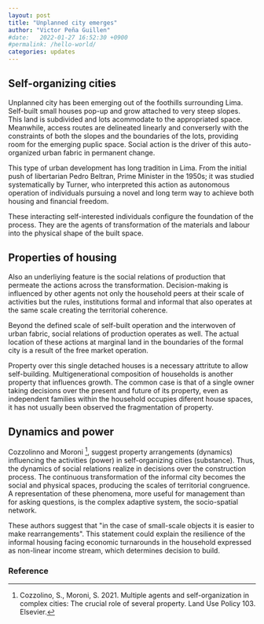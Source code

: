 ```yaml
---
layout: post
title: "Unplanned city emerges"
author: "Victor Peña Guillen"
#date:   2022-01-27 16:52:30 +0900
#permalink: /hello-world/
categories: updates
---
```


## Self-organizing cities

Unplanned city has been emerging out of the foothills surrounding Lima. Self-built small houses pop-up and grow attached to very steep slopes. This land is subdivided and lots acommodate to the appropriated space.
Meanwhile, access routes are delineated linearly and converserly with the constraints of both the slopes and the boundaries of the lots, providing room for the emerging puplic space.
Social action is the driver of this auto-organized urban fabric in permanent change.

This type of urban development has long tradition in Lima. From the initial push of libertarian Pedro Beltran, Prime Minister in the 1950s; it was studied systematically by Turner, who interpreted this action as autonomous operation of individuals pursuing a novel and long term way to achieve both housing and financial freedom.

These interacting self-interested individuals configure the foundation of the process. They are the agents of transformation of the materials and labour into the physical shape of the built space.

## Properties of housing

Also an underliying feature is the social relations of production that permeate the actions across the transformation. Decision-making is influenced by other agents not only the household peers at their scale of activities but the rules, institutions formal and informal that also operates at the same scale creating the territorial coherence.

Beyond the defined scale of self-built operation and the interwoven of urban fabric, social relations of production operates as well. The actual location of these actions at marginal land in the boundaries of the formal city is a result of the free market operation.

Property over this single detached houses is a necessary attritute to allow self-building. Multigenerational composition of households is another property that influences growth.
The common case is that of a single owner taking decisions over the present and future of its property, even as independent families within the household occupies diferent house spaces, it has not usually been observed the fragmentation of property.

## Dynamics and power

Cozzolinno and Moroni [^1], suggest property arrangements (dynamics) influencing the activities (power) in self-organizing cities (substance). Thus, the dynamics of social relations realize in decisions over the construction process. The continuous transformation of the informal city becomes the social and physical spaces, producing the scales of territorial congruence. A representation of these phenomena, more useful for management than for asking questions, is the complex adaptive system, the socio-spatial network.

These authors  suggest that "in the case of small-scale objects it is easier to make rearrangements". This statement could explain the resilience of the informal housing facing economic turnarounds in the household expressed as non-linear income stream, which determines decision to build.

### Reference

[^1]: Cozzolino, S., Moroni, S. 2021. Multiple agents and self-organization in complex cities: The crucial role of several property. Land Use Policy 103. Elsevier.
